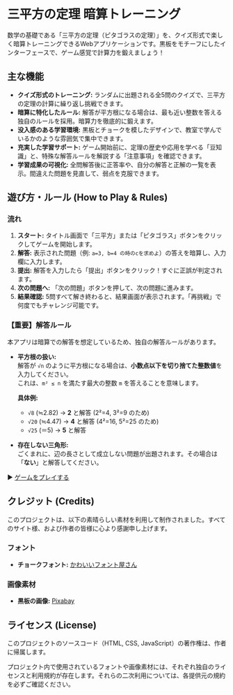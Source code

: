 # 三平方の定理 暗算トレーニング

数学の基礎である「三平方の定理（ピタゴラスの定理）」を、クイズ形式で楽しく暗算トレーニングできるWebアプリケーションです。黒板をモチーフにしたインターフェースで、ゲーム感覚で計算力を鍛えましょう！

## 主な機能

*   **クイズ形式のトレーニング:** ランダムに出題される全5問のクイズで、三平方の定理の計算に繰り返し挑戦できます。
*   **暗算に特化したルール:** 解答が平方根になる場合は、最も近い整数を答える独自のルールを採用。暗算力を徹底的に鍛えます。
*   **没入感のある学習環境:** 黒板とチョークを模したデザインで、教室で学んでいるかのような雰囲気で集中できます。
*   **充実した学習サポート:** ゲーム開始前に、定理の歴史や応用を学べる「豆知識」と、特殊な解答ルールを解説する「注意事項」を確認できます。
*   **学習成果の可視化:** 全問解答後に正答率や、自分の解答と正解の一覧を表示。間違えた問題を見直して、弱点を克服できます。

## 遊び方・ルール (How to Play & Rules)

### 流れ

1.  **スタート:** タイトル画面で「三平方」または「ピタゴラス」ボタンをクリックしてゲームを開始します。
2.  **解答:** 表示された問題（例: `a=3, b=4 の時のcを求めよ`）の答えを暗算し、入力欄に入力します。
3.  **提出:** 解答を入力したら「提出」ボタンをクリック！すぐに正誤が判定されます。
4.  **次の問題へ:** 「次の問題」ボタンを押して、次の問題に進みます。
5.  **結果確認:** 5問すべて解き終わると、結果画面が表示されます。「再挑戦」で何度でもチャレンジ可能です。

### **【重要】解答ルール**

本アプリは暗算での解答を想定しているため、独自の解答ルールがあります。

-   **平方根の扱い:**  
    解答が `√n` のように平方根になる場合は、**小数点以下を切り捨てた整数値**を入力してください。  
    これは、`m² ≤ n` を満たす最大の整数 `m` を答えることを意味します。

    **具体例:**
    -   `√8` (≒2.82) → **2** と解答 (2²=4, 3²=9 のため)
    -   `√20` (≒4.47) → **4** と解答 (4²=16, 5²=25 のため)
    -   `√25` (＝5) → **5** と解答

-   **存在しない三角形:**  
    ごくまれに、辺の長さとして成立しない問題が出題されます。その場合は「**ない**」と解答してください。

▶ [ゲームをプレイする](URL)

## クレジット (Credits)

このプロジェクトは、以下の素晴らしい素材を利用して制作されました。すべてのサイト様、および作者の皆様に心より感謝申し上げます。

### フォント

-   **チョークフォント:** [かわいいフォント屋さん](https://font.cutegirl.jp/chalk-font-free.html)

### 画像素材

-   **黒板の画像:** [Pixabay](https://pixabay.com/ja/)

## ライセンス (License)

このプロジェクトのソースコード（HTML, CSS, JavaScript）の著作権は、作者に帰属します。

プロジェクト内で使用されているフォントや画像素材には、それぞれ独自のライセンスと利用規約が存在します。それらの二次利用については、各提供元の規約を必ずご確認ください。
